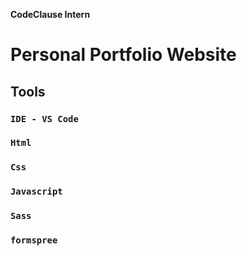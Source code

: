 
**CodeClause Intern**

# Personal Portfolio Website 

## Tools

### `IDE - VS Code`
### `Html`
### `Css`
### `Javascript`
### `Sass`
### `formspree`
